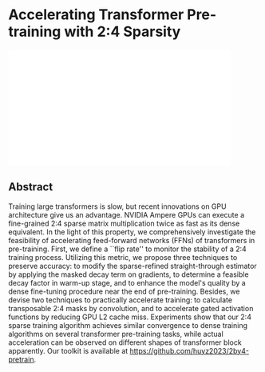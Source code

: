 # Accelerating Transformer Pre-training with 2:4 Sparsity

![](../../blank.jpg)

## Abstract

Training large transformers is slow, but recent innovations on GPU
architecture give us an advantage. NVIDIA Ampere GPUs can execute a
fine-grained 2:4 sparse matrix multiplication twice as fast as its dense
equivalent. In the light of this property, we comprehensively investigate the
feasibility of accelerating feed-forward networks (FFNs) of transformers in
pre-training. First, we define a ``flip rate'' to monitor the stability of a
2:4 training process. Utilizing this metric, we propose three techniques to
preserve accuracy: to modify the sparse-refined straight-through estimator by
applying the masked decay term on gradients, to determine a feasible decay
factor in warm-up stage, and to enhance the model's quality by a dense
fine-tuning procedure near the end of pre-training. Besides, we devise two
techniques to practically accelerate training: to calculate transposable 2:4
masks by convolution, and to accelerate gated activation functions by reducing
GPU L2 cache miss. Experiments show that our 2:4 sparse training algorithm
achieves similar convergence to dense training algorithms on several
transformer pre-training tasks, while actual acceleration can be observed on
different shapes of transformer block apparently. Our toolkit is available at
https://github.com/huyz2023/2by4-pretrain.
